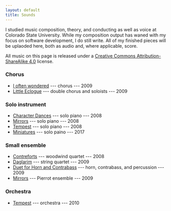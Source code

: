```yaml
---
layout: default
title: Sounds
---
```


I studied music composition, theory, and conducting as well as voice at Colorado State University. While my composition output has waned with my focus on software development, I do still write. All of my finished pieces will be uplaoded here, both as audio and, where applicable, score.

All music on this page is released under a [Creative Commons Attribution-ShareAlike 4.0](https://creativecommons.org/licenses/by-sa/4.0/) license.

### Chorus

* [I often wondered](/sounds/choral/i-often-wondered) --- chorus --- 2009
* [Little Eclogue](/sounds/choral/little-eclogue) --- double chorus and soloists --- 2009

### Solo instrument

* [Character Dances](/sounds/solo/character-dances) --- solo piano --- 2008
* [Mirrors](/sounds/solo/mirrors) --- solo piano --- 2008
* [Tempest](/sounds/solo/tempest) --- solo piano --- 2008
* [Miniatures](/sounds/solo/miniatures) --- solo paino --- 2017

### Small ensemble

* [Contreforts](/sounds/ensemble/contreforts) --- woodwind quartet --- 2008
* [Daglarim](/sounds/ensemble/daglarim) --- string quartet --- 2009
* [Duet for Horn and Contrabass](/sounds/ensemble/duet-horn-contrabass) --- horn, contrabass, and percussion --- 2009
* [Mirrors](/sounds/ensemble/mirrors) --- Pierrot ensemble --- 2009

### Orchestra

* [Tempest](/sounds/orchestral/tempest) --- orchestra --- 2010
